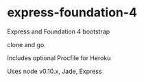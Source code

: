 express-foundation-4
====================

Express and Foundation 4 bootstrap

clone and go.

Includes optional Procfile for Heroku

Uses node v0.10.x, Jade, Express
